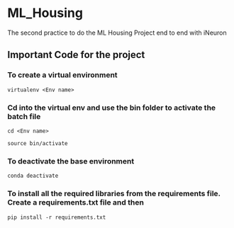 # ML_Housing
The second practice to do the ML Housing Project end to end with iNeuron

## Important Code for the project

### To create a virtual environment
```
virtualenv <Env name>
```

### Cd into the virtual env and use the bin folder to activate the batch file
```
cd <Env name>
```

```
source bin/activate
```

### To deactivate the base environment
```
conda deactivate
```

### To install all the required libraries from the requirements file. Create a requirements.txt file and then
```
pip install -r requirements.txt
```



